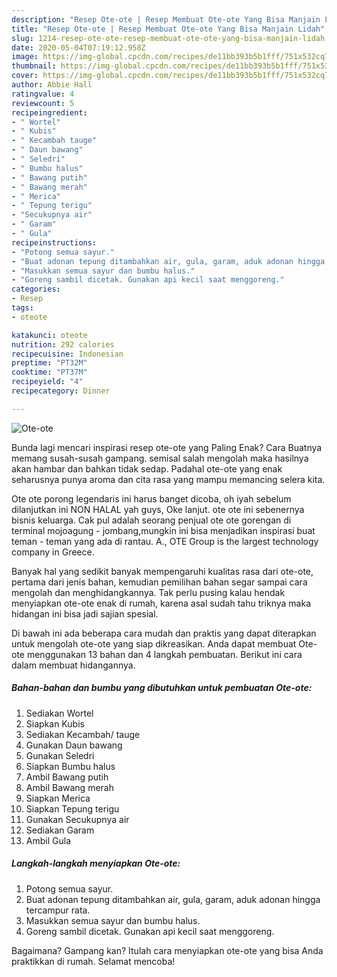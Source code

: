 ```yaml
---
description: "Resep Ote-ote | Resep Membuat Ote-ote Yang Bisa Manjain Lidah"
title: "Resep Ote-ote | Resep Membuat Ote-ote Yang Bisa Manjain Lidah"
slug: 1214-resep-ote-ote-resep-membuat-ote-ote-yang-bisa-manjain-lidah
date: 2020-05-04T07:19:12.958Z
image: https://img-global.cpcdn.com/recipes/de11bb393b5b1fff/751x532cq70/ote-ote-foto-resep-utama.jpg
thumbnail: https://img-global.cpcdn.com/recipes/de11bb393b5b1fff/751x532cq70/ote-ote-foto-resep-utama.jpg
cover: https://img-global.cpcdn.com/recipes/de11bb393b5b1fff/751x532cq70/ote-ote-foto-resep-utama.jpg
author: Abbie Hall
ratingvalue: 4
reviewcount: 5
recipeingredient:
- " Wortel"
- " Kubis"
- " Kecambah tauge"
- " Daun bawang"
- " Seledri"
- " Bumbu halus"
- " Bawang putih"
- " Bawang merah"
- " Merica"
- " Tepung terigu"
- "Secukupnya air"
- " Garam"
- " Gula"
recipeinstructions:
- "Potong semua sayur."
- "Buat adonan tepung ditambahkan air, gula, garam, aduk adonan hingga tercampur rata."
- "Masukkan semua sayur dan bumbu halus."
- "Goreng sambil dicetak. Gunakan api kecil saat menggoreng."
categories:
- Resep
tags:
- oteote

katakunci: oteote 
nutrition: 292 calories
recipecuisine: Indonesian
preptime: "PT32M"
cooktime: "PT37M"
recipeyield: "4"
recipecategory: Dinner

---
```



![Ote-ote](https://img-global.cpcdn.com/recipes/de11bb393b5b1fff/751x532cq70/ote-ote-foto-resep-utama.jpg)

Bunda lagi mencari inspirasi resep ote-ote yang Paling Enak? Cara Buatnya memang susah-susah gampang. semisal salah mengolah maka hasilnya akan hambar dan bahkan tidak sedap. Padahal ote-ote yang enak seharusnya punya aroma dan cita rasa yang mampu memancing selera kita.

Ote ote porong legendaris ini harus banget dicoba, oh iyah sebelum dilanjutkan ini NON HALAL yah guys, Oke lanjut. ote ote ini sebenernya bisnis keluarga. Cak pul adalah seorang penjual ote ote gorengan di terminal mojoagung - jombang,mungkin ini bisa menjadikan inspirasi buat teman - teman yang ada di rantau. A., OTE Group is the largest technology company in Greece.

Banyak hal yang sedikit banyak mempengaruhi kualitas rasa dari ote-ote, pertama dari jenis bahan, kemudian pemilihan bahan segar sampai cara mengolah dan menghidangkannya. Tak perlu pusing kalau hendak menyiapkan ote-ote enak di rumah, karena asal sudah tahu triknya maka hidangan ini bisa jadi sajian spesial.


Di bawah ini ada beberapa cara mudah dan praktis yang dapat diterapkan untuk mengolah ote-ote yang siap dikreasikan. Anda dapat membuat Ote-ote menggunakan 13 bahan dan 4 langkah pembuatan. Berikut ini cara dalam membuat hidangannya.

<!--inarticleads1-->

##### Bahan-bahan dan bumbu yang dibutuhkan untuk pembuatan Ote-ote:

1. Sediakan  Wortel
1. Siapkan  Kubis
1. Sediakan  Kecambah/ tauge
1. Gunakan  Daun bawang
1. Gunakan  Seledri
1. Siapkan  Bumbu halus
1. Ambil  Bawang putih
1. Ambil  Bawang merah
1. Siapkan  Merica
1. Siapkan  Tepung terigu
1. Gunakan Secukupnya air
1. Sediakan  Garam
1. Ambil  Gula




<!--inarticleads2-->

##### Langkah-langkah menyiapkan Ote-ote:

1. Potong semua sayur.
1. Buat adonan tepung ditambahkan air, gula, garam, aduk adonan hingga tercampur rata.
1. Masukkan semua sayur dan bumbu halus.
1. Goreng sambil dicetak. Gunakan api kecil saat menggoreng.




Bagaimana? Gampang kan? Itulah cara menyiapkan ote-ote yang bisa Anda praktikkan di rumah. Selamat mencoba!
